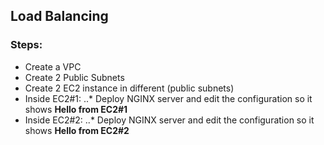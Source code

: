 ## Load Balancing


### Steps:

- Create a VPC
- Create 2 Public Subnets
- Create 2 EC2 instance in different (public subnets)
- Inside EC2#1:
..* Deploy NGINX server and edit the configuration so it shows **Hello from EC2#1**
- Inside EC2#2:
..* Deploy NGINX server and edit the configuration so it shows **Hello from EC2#2**